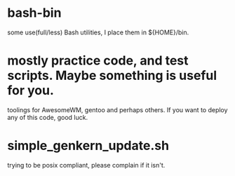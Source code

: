 # bash-bin
   some use(full/less) Bash utilities, I place them in ${HOME}/bin.


# mostly practice code, and test scripts. Maybe something is useful for you.
  toolings for AwesomeWM, gentoo and perhaps others. 
  If you want to deploy any of this code, good luck. 

# simple_genkern_update.sh
  trying to be posix compliant, please complain if it isn't. 
